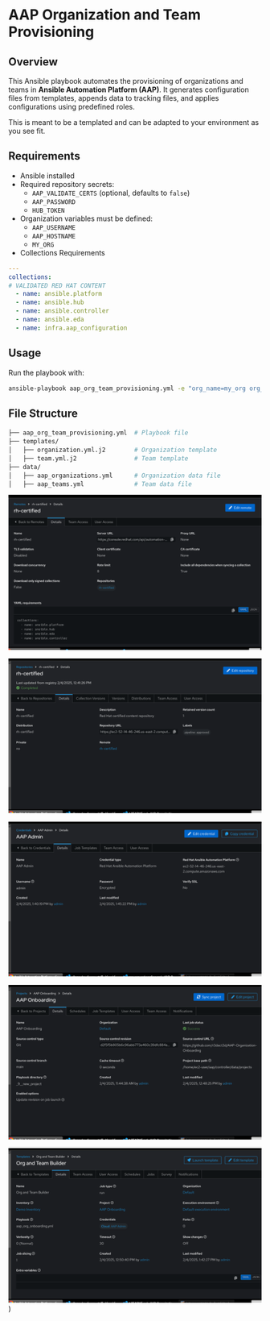 # AAP Organization and Team Provisioning

## Overview
This Ansible playbook automates the provisioning of organizations and teams in **Ansible Automation Platform (AAP)**. It generates configuration files from templates, appends data to tracking files, and applies configurations using predefined roles.

This is meant to be a templated and can be adapted to your environment as you see fit.

## Requirements
- Ansible installed
- Required repository secrets:
  - `AAP_VALIDATE_CERTS` (optional, defaults to `false`)
  - `AAP_PASSWORD`
  - `HUB_TOKEN`
- Organization variables must be defined:
  - `AAP_USERNAME`
  - `AAP_HOSTNAME`
  - `MY_ORG`
- Collections Requirements

```yaml
---
collections:
# VALIDATED RED HAT CONTENT
  - name: ansible.platform
  - name: ansible.hub
  - name: ansible.controller
  - name: ansible.eda
  - name: infra.aap_configuration
```
## Usage
Run the playbook with:

```sh
ansible-playbook aap_org_team_provisioning.yml -e "org_name=my_org org_full_name='My Organization' org_description='Description here'"
```

## File Structure
```sh
├── aap_org_team_provisioning.yml  # Playbook file
├── templates/
│   ├── organization.yml.j2        # Organization template
│   ├── team.yml.j2                # Team template
├── data/
│   ├── aap_organizations.yml      # Organization data file
│   ├── aap_teams.yml              # Team data file
```


![RH-Certified Remote](images/remote.png)

![RH-Certified Repository](images/repo.png)

![AAP Credential](images/aap_cred.png)

![CaC Project](images/cac_project.png)

![Cac Job Template](images/cac_job_template.png))